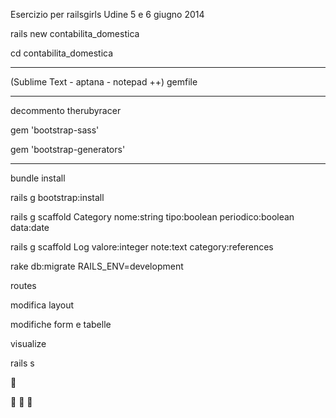 Esercizio per railsgirls Udine 5 e 6 giugno 2014


rails new contabilita_domestica

cd contabilita_domestica

--------------------------------------------------------------------------------------

(Sublime Text - aptana - notepad ++) gemfile

-----------------

decommento therubyracer

gem 'bootstrap-sass'

gem 'bootstrap-generators'

--------------------------------------------------------------------------------------

bundle install

rails g bootstrap:install

rails g scaffold Category nome:string tipo:boolean periodico:boolean data:date

rails g scaffold Log valore:integer note:text category:references

rake db:migrate RAILS_ENV=development



routes

modifica layout

modifiche form e tabelle

visualize



rails s

:feet:

:see_no_evil: :hear_no_evil: :speak_no_evil:


